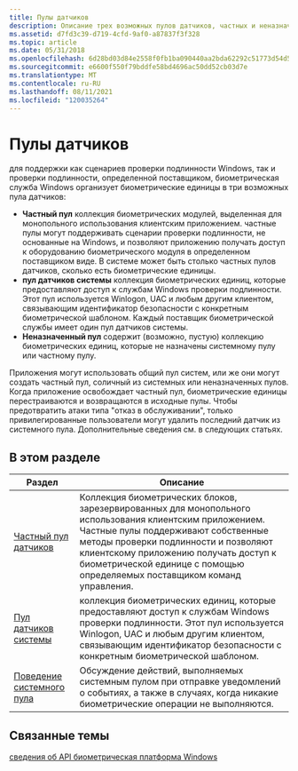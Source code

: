 ```yaml
---
title: Пулы датчиков
description: Описание трех возможных пулов датчиков, частных и неназначенных.
ms.assetid: d7fd3c39-d719-4cfd-9af0-a87837f3f328
ms.topic: article
ms.date: 05/31/2018
ms.openlocfilehash: 6d28bd03d84e2558f0fb1ba090440aa2bda62292c51773d54d5094466ba9e494
ms.sourcegitcommit: e6600f550f79bddfe58bd4696ac50dd52cb03d7e
ms.translationtype: MT
ms.contentlocale: ru-RU
ms.lasthandoff: 08/11/2021
ms.locfileid: "120035264"
---
```

# <a name="sensor-pools"></a>Пулы датчиков

для поддержки как сценариев проверки подлинности Windows, так и проверки подлинности, определенной поставщиком, биометрическая служба Windows организует биометрические единицы в три возможных пула датчиков:

-   **Частный пул** коллекция биометрических модулей, выделенная для монопольного использования клиентским приложением. частные пулы могут поддерживать сценарии проверки подлинности, не основанные на Windows, и позволяют приложению получать доступ к оборудованию биометрического модуля в определенном поставщиком виде. В системе может быть столько частных пулов датчиков, сколько есть биометрические единицы.
-   **пул датчиков системы** коллекция биометрических единиц, которые предоставляют доступ к службам Windows проверки подлинности. Этот пул используется Winlogon, UAC и любым другим клиентом, связывающим идентификатор безопасности с конкретным биометрической шаблоном. Каждый поставщик биометрической службы имеет один пул датчиков системы.
-   **Неназначенный пул** содержит (возможно, пустую) коллекцию биометрических единиц, которые не назначены системному пулу или частному пулу.

Приложения могут использовать общий пул систем, или же они могут создать частный пул, соличный из системных или неназначенных пулов. Когда приложение освобождает частный пул, биометрические единицы перестраиваются и возвращаются в исходные пулы. Чтобы предотвратить атаки типа "отказ в обслуживании", только привилегированные пользователи могут удалить последний датчик из системного пула. Дополнительные сведения см. в следующих статьях.

## <a name="in-this-section"></a>В этом разделе



| Раздел                                                       | Описание                                                                                                                                                                                                                                                    |
|-------------------------------------------------------------|----------------------------------------------------------------------------------------------------------------------------------------------------------------------------------------------------------------------------------------------------------------|
| [Частный пул датчиков](private-sensor-pool.md)<br/>   | Коллекция биометрических блоков, зарезервированных для монопольного использования клиентским приложением. Частные пулы поддерживают собственные методы проверки подлинности и позволяют клиентскому приложению получать доступ к биометрической единице с помощью определяемых поставщиком команд управления.<br/> |
| [Пул датчиков системы](system-sensor-pool.md)<br/>     | коллекция биометрических единиц, которые предоставляют доступ к службам Windows проверки подлинности. Этот пул используется Winlogon, UAC и любым другим клиентом, связывающим идентификатор безопасности с конкретным биометрической шаблоном.<br/>                                 |
| [Поведение системного пула](system-pool-behavior.md)<br/> | Обсуждение действий, выполняемых системным пулом при отправке уведомлений о событиях, а также в случаях, когда никакие биометрические операции не выполняются.<br/>                                                                                                                     |



 

## <a name="related-topics"></a>Связанные темы

<dl> <dt>

[сведения об API биометрическая платформа Windows](./biometric-service-api-portal.md)
</dt> </dl>

 

